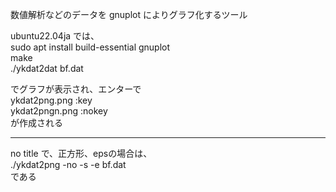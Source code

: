 数値解析などのデータを gnuplot によりグラフ化するツール

ubuntu22.04ja では、  
sudo apt install build-essential gnuplot  
make  
./ykdat2dat bf.dat  

でグラフが表示され、エンターで  
ykdat2png.png  :key  
ykdat2pngn.png :nokey  
が作成される

---

no title で、正方形、epsの場合は、  
./ykdat2png -no -s -e bf.dat  
である

